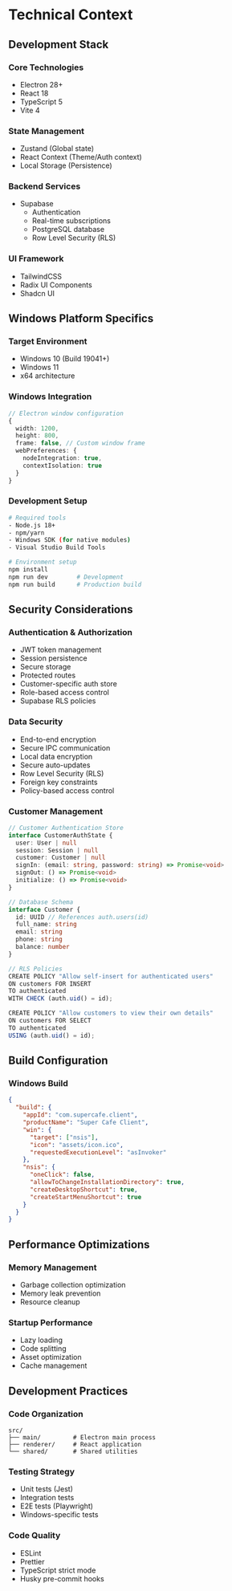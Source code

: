 # Technical Context

## Development Stack

### Core Technologies
- Electron 28+
- React 18
- TypeScript 5
- Vite 4

### State Management
- Zustand (Global state)
- React Context (Theme/Auth context)
- Local Storage (Persistence)

### Backend Services
- Supabase
  - Authentication
  - Real-time subscriptions
  - PostgreSQL database
  - Row Level Security (RLS)

### UI Framework
- TailwindCSS
- Radix UI Components
- Shadcn UI

## Windows Platform Specifics

### Target Environment
- Windows 10 (Build 19041+)
- Windows 11
- x64 architecture

### Windows Integration
```typescript
// Electron window configuration
{
  width: 1200,
  height: 800,
  frame: false, // Custom window frame
  webPreferences: {
    nodeIntegration: true,
    contextIsolation: true
  }
}
```

### Development Setup
```bash
# Required tools
- Node.js 18+
- npm/yarn
- Windows SDK (for native modules)
- Visual Studio Build Tools

# Environment setup
npm install
npm run dev        # Development
npm run build      # Production build
```

## Security Considerations

### Authentication & Authorization
- JWT token management
- Session persistence
- Secure storage
- Protected routes
- Customer-specific auth store
- Role-based access control
- Supabase RLS policies

### Data Security
- End-to-end encryption
- Secure IPC communication
- Local data encryption
- Secure auto-updates
- Row Level Security (RLS)
- Foreign key constraints
- Policy-based access control

### Customer Management
```typescript
// Customer Authentication Store
interface CustomerAuthState {
  user: User | null
  session: Session | null
  customer: Customer | null
  signIn: (email: string, password: string) => Promise<void>
  signOut: () => Promise<void>
  initialize: () => Promise<void>
}

// Database Schema
interface Customer {
  id: UUID // References auth.users(id)
  full_name: string
  email: string
  phone: string
  balance: number
}

// RLS Policies
CREATE POLICY "Allow self-insert for authenticated users"
ON customers FOR INSERT
TO authenticated
WITH CHECK (auth.uid() = id);

CREATE POLICY "Allow customers to view their own details"
ON customers FOR SELECT
TO authenticated
USING (auth.uid() = id);
```

## Build Configuration

### Windows Build
```json
{
  "build": {
    "appId": "com.supercafe.client",
    "productName": "Super Cafe Client",
    "win": {
      "target": ["nsis"],
      "icon": "assets/icon.ico",
      "requestedExecutionLevel": "asInvoker"
    },
    "nsis": {
      "oneClick": false,
      "allowToChangeInstallationDirectory": true,
      "createDesktopShortcut": true,
      "createStartMenuShortcut": true
    }
  }
}
```

## Performance Optimizations

### Memory Management
- Garbage collection optimization
- Memory leak prevention
- Resource cleanup

### Startup Performance
- Lazy loading
- Code splitting
- Asset optimization
- Cache management

## Development Practices

### Code Organization
```
src/
├── main/         # Electron main process
├── renderer/     # React application
└── shared/       # Shared utilities
```

### Testing Strategy
- Unit tests (Jest)
- Integration tests
- E2E tests (Playwright)
- Windows-specific tests

### Code Quality
- ESLint
- Prettier
- TypeScript strict mode
- Husky pre-commit hooks
